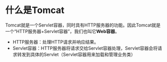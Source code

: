 # 什么是Tomcat

Tomcat就是⼀个Servlet容器，同时具有HTTP服务器的功能。因此Tomcat就是⼀个“HTTP服务器+Servlet容器”，我们也叫它**Web容器**。

- HTTP服务器：处理HTTP请求并响应结果。
- Servlet容器：HTTP服务器将请求交给Servlet容器处理，Servlet容器会将请求转发到具体的Servlet（Servlet容器⽤来加载和管理业务类）